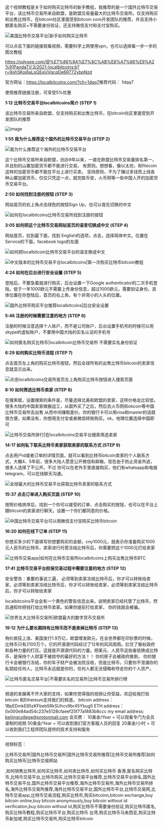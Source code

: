 这个视频教程是关于如何购买比特币的新手教程，我推荐的是一个国外比特币交易平台，该比特币交易所来自欧盟，是欧盟交易量最大的比特币交易所。仅支持购买和出售比特币，在bitcoin社区里面受到bitcoin core开发团队的推荐，并且支持小额匿名购买+不需要身份验证，还支持微信支付和支付宝购买。

![美国比特币交易平台|新手如何购买比特币](https://s4.gifyu.com/images/2021localbitcoins.png)

可以点击下面的链接观看视频，需要科学上网使用vpn，也可以选择看一步一步的图文教程

https://odysee.com/@%E7%86%8A%E7%8C%AB%E8%A7%86%E9%A2%91PandaTV:3/2021-localbitcoins:b?r=9ohSKoi6aLpQEeUVgcqDe6R772ybpNzd


官方网址：https://localbitcoins.com/?ch=1dqq7​
推荐代码： 1dqq7

使用推荐链接注册，可享受5%优惠



**1:12 比特币交易平台localbitcoins简介 (STEP 1)**

该比特币交易所来自欧盟，仅支持购买和出售比特币，在bitcoin社区里面受到开发团队的推荐

![image](https://s4.gifyu.com/images/localbitcoinsSTEP-1.png)

**1:55​ 我为什么推荐这个国外的比特币交易平台 (STEP 2)**

![我为什么推荐这个海外的比特币交易平台](https://s4.gifyu.com/images/Step-2.png)  

这个比特币交易所来自欧盟，创办9年以来，一直在欧盟比特币交易量排名第一，并且别的山寨加密货币都不能进行交易， 有原则。想想看，像以太坊，和filecoin这样的加密货币都不能在平台上进行买卖，
坚持原则，不为了赚过多钱而上线各种山寨加密货币，仅仅只凭这一点，就完胜币安，火币网等一些中国人开的加密货币交易平台。

**2:50​ 如何找到注册的按钮   (STEP 3)**

网站首页的右上角点击绿色的按钮Sign Up，也可以首先切换的中文


![如何在localbitcoins比特币交易所找到注册的按钮](https://s4.gifyu.com/images/Step-3.png)



**3:05​​​ 如何把这个比特币交易网站首页的语言切换成中文  (STEP 4)**

网站首页，拉到最下面，找到 English的选项，点击，选择简体中文。位置在Service的下面，facebook logo的左面

![如何把localbitcoin比特币交易平台的语言换成中文](https://s4.gifyu.com/images/4c1e826fce23e42a8.png)

![中文版本的比特币交易平台localbitcoins|第一次购买比特币bitcoin教程](https://s4.gifyu.com/images/step4.png)


**4:24​ 如何在后台进行安全设置   (STEP 5)**

登陆后，不要急着就进行购买，后台设置一下Google authenticator的二次手机登陆，低于一年1000欧元不需要上传身份信息，超过1000欧元，需要验证身份。具体位置在你登陆后，首页的右上角，有个非常小的人头的位置。

![国外比特币购买平台推荐localbitcoins|后台安全设置](https://s4.gifyu.com/images/-5a37a4aea2f4559be.png)





**5:46​ 注册的时候需要注意的地方  (STEP 6)**

注册的时候注意选择个人账户，而不是公司账户，后台设置手机号的时候可以用skype的虚拟账户，不要用中国大陆的实名认证的手机号

![如何匿名购买比特币|localbitcoin比特币交易所 不需要实名身份验证](https://s4.gifyu.com/images/6e099e2cec88eb6a8.png)



**6:29​​​ 如何购买比特币流程  (STEP 7)**

点击首页左上角的购买比特币按钮，然后全球所有的出售比特币bitcoin的卖家信息就显示出来。


![点击localbitcoins交易所首页左上角购买比特币按钮进入搜索页面](https://s4.gifyu.com/images/7057fb826602030e6.png)



**8:10​​​ 如何筛选比特币卖家  (STEP 8)**

在搜索框，设置搜索的条件是，尽量选择北美和欧盟的卖家，这样价格会比较低。很多大陆的中国卖家做搬运工，从国外买了之后，然后去火币网和okcoin等中国比特币交易所去出售
从而中间赚取差价。你的银行卡可以用visa和master的话就很方便，如果没有，你想用支付宝或者微信转账购买。ok，地理位置选择中国即可

![比特币交易所排行|在localbitcoins交易平台搜索筛选卖家](https://s4.gifyu.com/images/807b5e8b69e248a4a.png)



**14:17​ 如何私下联系比特币卖家获取卖家的联系方式 (STEP 9)**

点击用户id或者订单的详情页面，就可以看到比特币bitcoin卖家的个人联系方式，大概4、5年前，很多大陆人愿意公开微信和邮箱，现在由于防止资金外逃，很多人选择了不公开。不过
你可以在老外手里直接购买，他们有whatsapp和电报telegram，可以在线聊天沟通。


![全球最大的比特币交易平台获取比特币卖家的联系方式](https://s4.gifyu.com/images/90d2d2768471592a4.png)


**15:37​ 点击订单进入购买页面  (STEP 10)**

按照价格排序后，找到一个你可以接受的订单，点击购买的按钮，也可以在平台上跟bitcoin的卖家进行聊天。设置一个你们都同意的价格。



![中国比特币交易平台可以用微信支付宝购买比特币bitcoin](https://s4.gifyu.com/images/108cf348d597923c4d.png)


**16:20​​​ 如何在线下订单  (STEP 11)**

你想买多少的下面填写你想要购买的金额，cny1000元，就表示你准备购买1000元人民币的比特币，卖家进行托管冻结比特币后，你需要把这个1000元打给卖家

![比特币交易app|如何在比特币交易所localbitcoins上购买出售比特币BTC](https://s4.gifyu.com/images/11app.png)


**17:41​​​ 比特币交易平台担保交易过程中需要注意的地方 (STEP 12)**

安全警告：重要的事说三遍， 必须等到卖家冻结比特币后，你才可以转账给卖家，必须等到卖家冻结比特币后，你才可以转账给卖家，必须等到卖家冻结比特币后，你才可以转账给卖家

localbitcoins平台会有一个黄色的警告信息出来。说明卖家已经托管了比特币，然后通知你把钱打给比特币卖家。如果你提前打给卖家， 你的钱就会被骗。


![世界五大比特币交易所|欧盟最大的数字货币交易所](https://s4.gifyu.com/images/12ff04992952090b6a.png)



**19:12​​​ 为什么要长期持有比特币而不是卖掉比特币  (STEP 13)**

物价疯狂上涨、美国发行1.9万亿，欧盟增发欧元，在全世界都在印钞票的时候，比特币只有2100万个。它的开源源代码经过了12年的风风雨雨。扛住了极权政府和各种力量的打压。这就是开源源代码的力量。把美元、人民币这些废纸换成比特币，是保持个人财富不被掠夺的最好的方法！！ 你的房子会被政府推倒， 你的银行卡会被银行冻结，你的车子财产会被法院没收，但是比特币，只要你不泄漏你的私钥给任何人，比特币永远就是你的，任何人都无法侵略和夺走你的个人资产。


![比特币匿名交易平台|不需要实名的交易所|比特币交易所排行榜](https://s4.gifyu.com/images/13-.png)


---------------------------------------

频道的发展离不开大家的支持，如果你觉得我的视频让你受益，欢迎给我打些bitcoin 和Ethereum支持我们的频道。
bitcoin address：1BpEDmkE85zKFbeb5RkSUhcv9br45Ybug5
ETH address：0x000e84ad54c237e5128cfaeef25f77a1883b8ccc
my email address: beijingcollege@protonmail.com
会员费：
10美金/Year = 可以观看专门为会员录制的视频
50美金/Year = 可以收到我们官方客服人员的回复
20美金/小时 = 可以收到我们工程师团队提供的技术支持和服务


------------------------------------




视频标签：

比特币交易所|国外比特币交易所|国外比特币交易所推荐|比特币交易所推荐|如何购买比特币|比特币交易网站

,如何销售比特币,如何买比特币,如何卖比特币,如何买比特币 香港,匿名购买比特币,比特币交易平台,比特币购买,比特币交易平台推荐,比特币交易平台排名,国外比特币交易平台,国外比特币交易平台推荐,海外比特币交易所,海外比特币交易所排名,海外比特币交易所推荐,海外比特币交易平台,国外比特币平台,比特币交易网,比特币交易app,比特币交易流程,购买比特币,购买bitcoinn,bitcoin exchange,buy bitcoin online,buy bitcoin anonymously,buy bitcoin without id verification,buy bitcoin without id,购买比特币不需要身份验证,购买比特币匿名,购买比特币教程,购买比特币平台,购买比特币 台湾,购买比特币马来西亚,购买比特币新加坡,购买比特币交易所,购买比特币bitcoin

